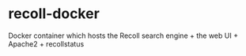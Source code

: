 # recoll-docker
Docker container which hosts the Recoll search engine + the web UI + Apache2 + recollstatus
